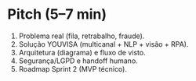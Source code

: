 # Pitch (5–7 min)

1. Problema real (fila, retrabalho, fraude).
2. Solução YOUVISA (multicanal + NLP + visão + RPA).
3. Arquitetura (diagrama) e fluxo de visto.
4. Segurança/LGPD e handoff humano.
5. Roadmap Sprint 2 (MVP técnico).
